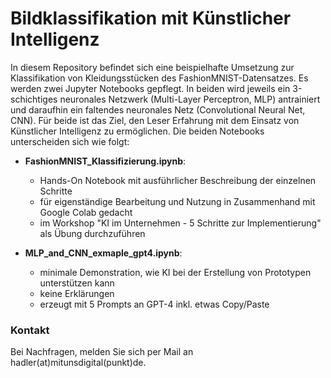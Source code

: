 # Bildklassifikation mit Künstlicher Intelligenz

In diesem Repository befindet sich eine beispielhafte Umsetzung zur Klassifikation von Kleidungsstücken des FashionMNIST-Datensatzes. Es werden zwei Jupyter Notebooks gepflegt. In beiden wird jeweils ein 3-schichtiges neuronales Netzwerk (Multi-Layer Perceptron, MLP) antrainiert und daraufhin ein faltendes neuronales Netz (Convolutional Neural Net, CNN). Für beide ist das Ziel, den Leser Erfahrung mit dem Einsatz von Künstlicher Intelligenz zu ermöglichen. Die beiden Notebooks unterscheiden sich wie folgt:
- **FashionMNIST_Klassifizierung.ipynb**:
    - Hands-On Notebook mit ausführlicher Beschreibung der einzelnen Schritte
    - für eigenständige Bearbeitung und Nutzung in Zusammenhand mit Google Colab gedacht
    - im Workshop "KI im Unternehmen - 5 Schritte zur Implementierung" als Übung durchzuführen

- **MLP_and_CNN_exmaple_gpt4.ipynb**:
    - minimale Demonstration, wie KI bei der Erstellung von Prototypen unterstützen kann
    - keine Erklärungen
    - erzeugt mit 5 Prompts an GPT-4 inkl. etwas Copy/Paste

### Kontakt
Bei Nachfragen, melden Sie sich per Mail an hadler(at)mitunsdigital(punkt)de.
